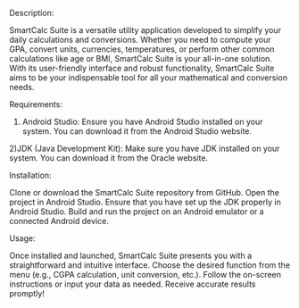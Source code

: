 Description:

SmartCalc Suite is a versatile utility application developed to simplify your daily calculations and conversions. Whether you need to compute your GPA, convert units, currencies, temperatures, or perform other common calculations like age or BMI, SmartCalc Suite is your all-in-one solution. With its user-friendly interface and robust functionality, SmartCalc Suite aims to be your indispensable tool for all your mathematical and conversion needs.

Requirements:

1) Android Studio: Ensure you have Android Studio installed on your system. You can download it from the Android Studio website.

2)JDK (Java Development Kit): Make sure you have JDK installed on your system. You can download it from the Oracle website.

Installation:

Clone or download the SmartCalc Suite repository from GitHub.
Open the project in Android Studio.
Ensure that you have set up the JDK properly in Android Studio.
Build and run the project on an Android emulator or a connected Android device.

Usage:

Once installed and launched, SmartCalc Suite presents you with a straightforward and intuitive interface.
Choose the desired function from the menu (e.g., CGPA calculation, unit conversion, etc.).
Follow the on-screen instructions or input your data as needed.
Receive accurate results promptly!
